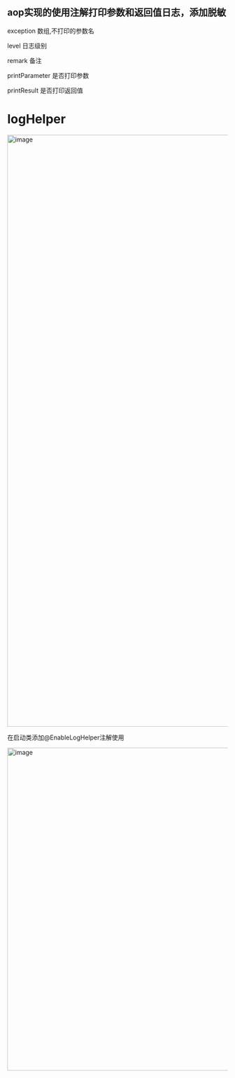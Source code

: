 ## aop实现的使用注解打印参数和返回值日志，添加脱敏

exception  数组,不打印的参数名

level      日志级别

remark     备注

printParameter 是否打印参数

printResult    是否打印返回值


# logHelper

<img width="1351" alt="image" src="https://user-images.githubusercontent.com/54015884/185789440-54b554de-bca0-424e-9c34-ae23115b7073.png">

在启动类添加@EnableLogHelper注解使用

<img width="737" alt="image" src="https://user-images.githubusercontent.com/54015884/188315708-aeeb15b3-a124-47ad-b43c-ec2b59f8b7c7.png">

